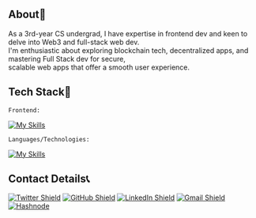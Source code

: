 <!-- About Me -->
## About👦

As a 3rd-year CS undergrad, I have expertise in frontend dev and keen to delve into Web3 and full-stack web dev.<br>
I'm enthusiastic about exploring blockchain tech, decentralized apps, and mastering Full Stack dev for secure,<br>
scalable web apps that offer a smooth user experience.

<!-- Tech Stack -->
## Tech Stack🤖
<p><code>Frontend:</code></p>

[![My Skills](https://skillicons.dev/icons?i=html,css,javascript,react,nodejs,tailwind&theme=dark)](https://skillicons.dev)

<p><code>Languages/Technologies:</code></p>

[![My Skills](https://skillicons.dev/icons?i=c,cpp,python,git,postman,gcp&theme=dark)](https://skillicons.dev)

<!-- Contact Details -->
## Contact Details📞
[![Twitter Shield](https://img.shields.io/badge/-Twitter-blue?style=for-the-badge&logo=twitter&logoColor=white&colorB=555)](https://twitter.com/@BaibhavTiwari11)
[![GitHub Shield](https://img.shields.io/badge/-GitHub-black?style=for-the-badge&logo=github&logoColor=white&colorB=555)](https://github.com/BaibhavTiwari)
[![LinkedIn Shield](https://img.shields.io/badge/-LinkedIn-blue?style=for-the-badge&logo=linkedin&logoColor=white&colorB=0077B5)](https://www.linkedin.com/in/baibhavtiwari)
[![Gmail Shield](https://img.shields.io/badge/-Gmail-red?style=for-the-badge&logo=gmail&logoColor=white&colorB=DB4437)](mailto:baibhavtiwari37@gmail.com)
[![Hashnode](https://img.shields.io/badge/-Hashnode-2962FF?style=for-the-badge&logo=hashnode&logoColor=white)](https://hashnode.com/@baibhavv)



